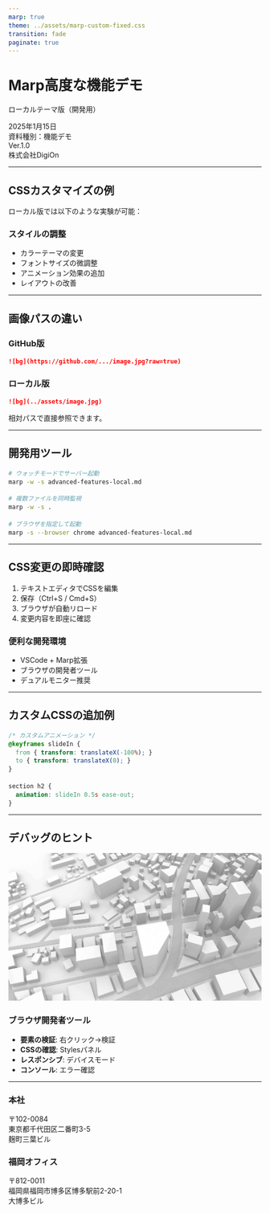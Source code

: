 ```yaml
---
marp: true
theme: ../assets/marp-custom-fixed.css
transition: fade
paginate: true
---
```


<!-- _class: title -->
<!-- _paginate: false -->

# Marp高度な機能デモ
ローカルテーマ版（開発用）

<div class="date">2025年1月15日</div>
<div class="info">資料種別：機能デモ</div>
<div class="version">Ver.1.0</div>
<div class="company">株式会社DigiOn</div>

<!--
ローカル版では、CSSのカスタマイズを
リアルタイムでテストできます。
-->

---

<!-- transition: cover -->

## CSSカスタマイズの例

ローカル版では以下のような実験が可能：

### スタイルの調整

* カラーテーマの変更
* フォントサイズの微調整
* アニメーション効果の追加
* レイアウトの改善

<!--
開発者ツールを使用して、
その場でCSSを編集・確認できます。
-->

---

<!-- transition: slide -->

## 画像パスの違い

### GitHub版
```markdown
![bg](https://github.com/.../image.jpg?raw=true)
```

### ローカル版
```markdown
![bg](../assets/image.jpg)
```

相対パスで直接参照できます。

---

## 開発用ツール

```bash
# ウォッチモードでサーバー起動
marp -w -s advanced-features-local.md

# 複数ファイルを同時監視
marp -w -s .

# ブラウザを指定して起動
marp -s --browser chrome advanced-features-local.md
```

<!--
ウォッチモードを使うことで、
ファイル保存時に自動的に
ブラウザがリロードされます。
-->

---

## CSS変更の即時確認

1. テキストエディタでCSSを編集
2. 保存（Ctrl+S / Cmd+S）
3. ブラウザが自動リロード
4. 変更内容を即座に確認

### 便利な開発環境

* VSCode + Marp拡張
* ブラウザの開発者ツール
* デュアルモニター推奨

---

## カスタムCSSの追加例

```css
/* カスタムアニメーション */
@keyframes slideIn {
  from { transform: translateX(-100%); }
  to { transform: translateX(0); }
}

section h2 {
  animation: slideIn 0.5s ease-out;
}
```

---

## デバッグのヒント

![bg right:40%](../assets/image3.jpg)

### ブラウザ開発者ツール

- **要素の検証**: 右クリック→検証
- **CSSの確認**: Stylesパネル
- **レスポンシブ**: デバイスモード
- **コンソール**: エラー確認

---

<!-- _class: end -->
<!-- _paginate: false -->

<div class="addresses">
  <div class="address">
    <h3>本社</h3>
    〒102-0084<br>
    東京都千代田区二番町3-5<br>
    麹町三葉ビル
  </div>
  <div class="address">
    <h3>福岡オフィス</h3>
    〒812-0011<br>
    福岡県福岡市博多区博多駅前2-20-1<br>
    大博多ビル
  </div>
</div>